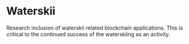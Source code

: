 # Waterskii

Research inclusion of waterskii related blockchain applications. This is critical to the continued success of the waterskiing as an activity.
